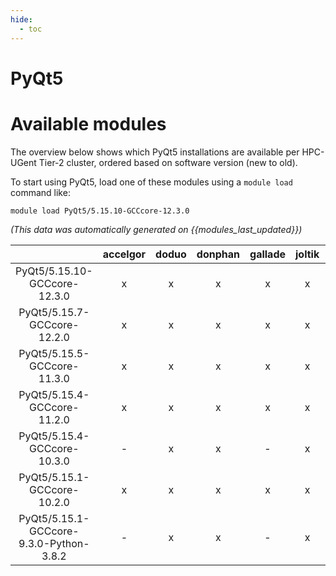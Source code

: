 ```yaml
---
hide:
  - toc
---
```


PyQt5
=====

# Available modules


The overview below shows which PyQt5 installations are available per HPC-UGent Tier-2 cluster, ordered based on software version (new to old).

To start using PyQt5, load one of these modules using a `module load` command like:

```shell
module load PyQt5/5.15.10-GCCcore-12.3.0
```

*(This data was automatically generated on {{modules_last_updated}})*  

| |accelgor|doduo|donphan|gallade|joltik|shinx|skitty|
| :---: | :---: | :---: | :---: | :---: | :---: | :---: | :---: |
|PyQt5/5.15.10-GCCcore-12.3.0|x|x|x|x|x|x|x|
|PyQt5/5.15.7-GCCcore-12.2.0|x|x|x|x|x|-|-|
|PyQt5/5.15.5-GCCcore-11.3.0|x|x|x|x|x|-|-|
|PyQt5/5.15.4-GCCcore-11.2.0|x|x|x|x|x|-|-|
|PyQt5/5.15.4-GCCcore-10.3.0|-|x|x|-|x|-|-|
|PyQt5/5.15.1-GCCcore-10.2.0|x|x|x|x|x|-|-|
|PyQt5/5.15.1-GCCcore-9.3.0-Python-3.8.2|-|x|x|-|x|-|-|
